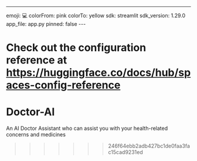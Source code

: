 
---
<title>title: Doctor AI</title>
emoji: 💻
colorFrom: pink
colorTo: yellow
sdk: streamlit
sdk_version: 1.29.0
app_file: app.py
pinned: false
---

Check out the configuration reference at https://huggingface.co/docs/hub/spaces-config-reference
=======
# Doctor-AI
An AI Doctor Assistant who can assist you with your health-related concerns and medicines
>>>>>>> 246f64ebb2adb427bc1de0faa3fac15cad9231ed
